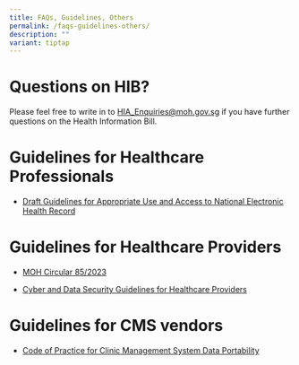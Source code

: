 ```yaml
---
title: FAQs, Guidelines, Others
permalink: /faqs-guidelines-others/
description: ""
variant: tiptap
---
```

<h1>Questions on HIB?</h1><p>Please feel free to write in to <a href="mailto:HIA_Enquiries@moh.gov.sg" rel="noopener noreferrer nofollow" target="_blank">HIA_Enquiries@moh.gov.sg</a> if you have further questions on the Health Information Bill.</p><h1>Guidelines for Healthcare Professionals</h1><ul data-tight="true" class="tight"><li><p><a href="/files/Draft_NEHR_Guidelines_for_Public_Consultation.pdf" rel="noopener noreferrer nofollow" target="_blank">Draft Guidelines for Appropriate Use and Access to National Electronic Health Record</a></p></li></ul><h1>Guidelines for Healthcare Providers</h1><ul data-tight="true" class="tight"><li><p><a href="https://www.moh.gov.sg/docs/librariesprovider5/licensing-terms-and-conditions/moh-cir-no-85_2023_04dec2023_cyber-and-data-security-guidelines-for-healthcare-providers.pdf" rel="noopener noreferrer nofollow" target="_blank">MOH Circular 85/2023</a></p></li><li><p><a href="https://www.moh.gov.sg/licensing-and-regulation/regulations-guidelines-and-circulars/details/cyber-data-security-guidelines-for-healthcare-providers" rel="noopener noreferrer nofollow" target="_blank">Cyber and Data Security Guidelines for Healthcare Providers</a></p></li></ul><h1>Guidelines for CMS vendors</h1><ul data-tight="true" class="tight"><li><p><a href="https://www.moh.gov.sg/resources-statistics/guidelines/code-of-practice-for-clinic-management-system-data-portability" rel="noopener noreferrer nofollow" target="_blank">Code of Practice for Clinic Management System Data Portability</a></p></li></ul><p></p>